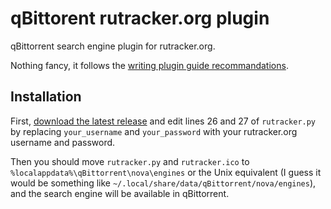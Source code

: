 qBittorent rutracker.org plugin
===============================

qBittorrent search engine plugin for rutracker.org.

Nothing fancy, it follows the [writing plugin guide recommandations](https://github.com/qbittorrent/qBittorrent/wiki/How-to-write-a-search-plugin).

Installation
------------
First, [download the latest release](https://github.com/Skymirrh/qBittorent-rutracker-plugin/releases) and edit lines 26 and 27 of `rutracker.py` by replacing `your_username` and `your_password` with your rutracker.org username and password.

Then you should move `rutracker.py` and `rutracker.ico` to `%localappdata%\qBittorrent\nova\engines` or the Unix equivalent (I guess it would be something like `~/.local/share/data/qBittorrent/nova/engines`), and the search engine will be available in qBittorrent.
